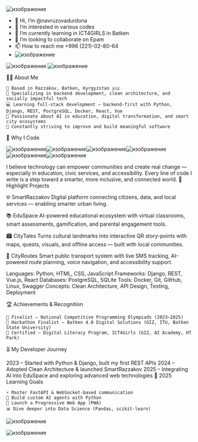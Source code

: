 ![изображение](https://github.com/navruzovadurdona/user-attachments/assets/06504b12-8aef-4834-91fb-1b19a1ec8119)


- 👋 Hi, I’m @navruzovadurdona
- 👀 I’m interested in various codes
- 🌱 I’m currently learning in ICT4GIRLS in Batken
- 💞️ I’m looking to collaborate on Epam
- 📫 How to reach me +996 (221)-02-80-64
- 
  ![изображение](https://github.com/user-attachments/assets/8d087ccd-5a61-4734-8e94-36565de7556f)



<!---
navruzovadurdona/navruzovadurdona is a ✨ special ✨ repository because its `README.md` (this file) appears on your GitHub profile.
You can click the Preview link to take a look at your changes.
--->
![изображение](https://github.com/user-attachments/assets/011a3cc7-6553-4333-9ed7-cdca0cde7666) ![изображение](https://github.com/user-attachments/assets/e9780649-2603-4fae-9594-f39e1680d19f)



👨‍💻 About Me

    📍 Based in Razzakov, Batken, Kyrgyzstan 🇰🇬
    🔧 Specializing in backend development, clean architecture, and socially impactful tech
    💻 Learning full-stack development — backend-first with Python, Django, REST, PostgreSQL, Docker, React, Vue
    🤖 Passionate about AI in education, digital transformation, and smart city ecosystems
    🚀 Constantly striving to improve and build meaningful software

🌱 Why I Code

![изображение](https://github.com/user-attachments/assets/60b76fe8-9912-41c2-970e-a5f4cf7590f1)![изображение](https://github.com/user-attachments/assets/2f5d4ca0-0a2d-47fd-b465-2cfdde398303)![изображение](https://github.com/user-attachments/assets/39ba3b99-a9da-46cc-9179-55ac965896b2)![изображение](https://github.com/user-attachments/assets/ea084c9c-9e1d-4894-8c8d-9c5f6d64d8c0)![изображение](https://github.com/user-attachments/assets/344b21b1-406e-4e01-9f17-ca028ee730b8)![изображение](https://github.com/user-attachments/assets/ab8e79c6-d10c-4fdb-b8f3-0c5cf9c491a6)






I believe technology can empower communities and create real change — especially in education, civic services, and accessibility.
Every line of code I write is a step toward a smarter, more inclusive, and connected world.
🚀 Highlight Projects

🌐 SmartRazzakov
Digital platform connecting citizens, data, and local services — enabling smarter urban living.

📚 EduSpace
AI-powered educational ecosystem with virtual classrooms, smart assessments, gamification, and parental engagement tools.

🏙 CityTales
Turns cultural landmarks into interactive QR story-points with maps, quests, visuals, and offline access — built with local communities.

🚌 CityRoutes
Smart public transport system with live SMS tracking, AI-powered route planning, voice navigation, and accessibility support.



Languages:    Python, HTML, CSS, JavaScript
Frameworks:   Django, REST, Vue.js, React
Databases:    PostgreSQL, SQLite
Tools:        Docker, Git, GitHub, Linux, Swagger
Concepts:     Clean Architecture, API Design, Testing, Deployment




🏆 Achievements & Recognition

    🥈 Finalist – National Competitive Programming Olympiads (2023–2025)
    🥉 Hackathon Finalist – Batken 4.0 Digital Solutions (GIZ, ITU, Batken State University)
    📜 Certified – Digital Literacy Program, ICT4Girls (GIZ, AI Academy, HT Park)

⏳ My Developer Journey

2023 – Started with Python & Django, built my first REST APIs
2024 – Adopted Clean Architecture & launched SmartRazzakov
2025 – Integrating AI into EduSpace and exploring advanced web technologies
🎯 2025 Learning Goals

    ⚡ Master FastAPI & WebSocket-based communication
    🧠 Build custom AI agents with Python
    📱 Launch a Progressive Web App (PWA)
    📊 Dive deeper into Data Science (Pandas, scikit-learn)



   ![изображение](https://github.com/user-attachments/assets/3b0c6d3b-b6fd-4da9-8437-99f44a007c7a)




![изображение](https://github.com/user-attachments/assets/c0a805ac-3850-411f-86ef-952b02d8feaf)

